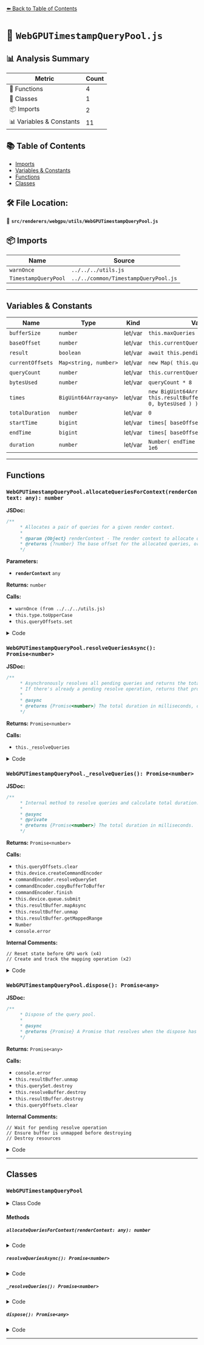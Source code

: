 [⬅️ Back to Table of Contents](../../../../index.md)

# 📄 `WebGPUTimestampQueryPool.js`

## 📊 Analysis Summary

| Metric | Count |
|--------|-------|
| 🔧 Functions | 4 |
| 🧱 Classes | 1 |
| 📦 Imports | 2 |
| 📊 Variables & Constants | 11 |

## 📚 Table of Contents

- [Imports](#imports)
- [Variables & Constants](#variables-constants)
- [Functions](#functions)
- [Classes](#classes)

## 🛠️ File Location:
📂 **`src/renderers/webgpu/utils/WebGPUTimestampQueryPool.js`**

## 📦 Imports

| Name | Source |
|------|--------|
| `warnOnce` | `../../../utils.js` |
| `TimestampQueryPool` | `../../common/TimestampQueryPool.js` |


---

## Variables & Constants

| Name | Type | Kind | Value | Exported |
|------|------|------|-------|----------|
| `bufferSize` | `number` | let/var | `this.maxQueries * 8` | ✗ |
| `baseOffset` | `number` | let/var | `this.currentQueryIndex` | ✗ |
| `result` | `boolean` | let/var | `await this.pendingResolve` | ✗ |
| `currentOffsets` | `Map<string, number>` | let/var | `new Map( this.queryOffsets )` | ✗ |
| `queryCount` | `number` | let/var | `this.currentQueryIndex` | ✗ |
| `bytesUsed` | `number` | let/var | `queryCount * 8` | ✗ |
| `times` | `BigUint64Array<any>` | let/var | `new BigUint64Array( this.resultBuffer.getMappedRange( 0, bytesUsed ) )` | ✗ |
| `totalDuration` | `number` | let/var | `0` | ✗ |
| `startTime` | `bigint` | let/var | `times[ baseOffset ]` | ✗ |
| `endTime` | `bigint` | let/var | `times[ baseOffset + 1 ]` | ✗ |
| `duration` | `number` | let/var | `Number( endTime - startTime ) / 1e6` | ✗ |


---

## Functions

### `WebGPUTimestampQueryPool.allocateQueriesForContext(renderContext: any): number`

**JSDoc:**
```typescript
/**
	 * Allocates a pair of queries for a given render context.
	 *
	 * @param {Object} renderContext - The render context to allocate queries for.
	 * @returns {?number} The base offset for the allocated queries, or null if allocation failed.
	 */
```

**Parameters:**

- **`renderContext`** `any`

**Returns:** `number`

**Calls:**

- `warnOnce (from ../../../utils.js)`
- `this.type.toUpperCase`
- `this.queryOffsets.set`

<details><summary>Code</summary>

```typescript
allocateQueriesForContext( renderContext ) {

		if ( ! this.trackTimestamp || this.isDisposed ) return null;

		if ( this.currentQueryIndex + 2 > this.maxQueries ) {

			warnOnce( `WebGPUTimestampQueryPool [${ this.type }]: Maximum number of queries exceeded, when using trackTimestamp it is necessary to resolves the queries via renderer.resolveTimestampsAsync( THREE.TimestampQuery.${ this.type.toUpperCase() } ).` );
			return null;

		}

		const baseOffset = this.currentQueryIndex;
		this.currentQueryIndex += 2;

		this.queryOffsets.set( renderContext.id, baseOffset );
		return baseOffset;

	}
```
</details>

### `WebGPUTimestampQueryPool.resolveQueriesAsync(): Promise<number>`

**JSDoc:**
```typescript
/**
	 * Asynchronously resolves all pending queries and returns the total duration.
	 * If there's already a pending resolve operation, returns that promise instead.
	 *
	 * @async
	 * @returns {Promise<number>} The total duration in milliseconds, or the last valid value if resolution fails.
	 */
```

**Returns:** `Promise<number>`

**Calls:**

- `this._resolveQueries`

<details><summary>Code</summary>

```typescript
async resolveQueriesAsync() {

		if ( ! this.trackTimestamp || this.currentQueryIndex === 0 || this.isDisposed ) {

			return this.lastValue;

		}

		if ( this.pendingResolve ) {

			return this.pendingResolve;

		}

		this.pendingResolve = this._resolveQueries();

		try {

			const result = await this.pendingResolve;
			return result;

		} finally {

			this.pendingResolve = null;

		}

	}
```
</details>

### `WebGPUTimestampQueryPool._resolveQueries(): Promise<number>`

**JSDoc:**
```typescript
/**
	 * Internal method to resolve queries and calculate total duration.
	 *
	 * @async
	 * @private
	 * @returns {Promise<number>} The total duration in milliseconds.
	 */
```

**Returns:** `Promise<number>`

**Calls:**

- `this.queryOffsets.clear`
- `this.device.createCommandEncoder`
- `commandEncoder.resolveQuerySet`
- `commandEncoder.copyBufferToBuffer`
- `commandEncoder.finish`
- `this.device.queue.submit`
- `this.resultBuffer.mapAsync`
- `this.resultBuffer.unmap`
- `this.resultBuffer.getMappedRange`
- `Number`
- `console.error`

**Internal Comments:**
```
// Reset state before GPU work (x4)
// Create and track the mapping operation (x2)
```

<details><summary>Code</summary>

```typescript
async _resolveQueries() {

		if ( this.isDisposed ) {

			return this.lastValue;

		}

		try {

			if ( this.resultBuffer.mapState !== 'unmapped' ) {

				return this.lastValue;

			}

			const currentOffsets = new Map( this.queryOffsets );
			const queryCount = this.currentQueryIndex;
			const bytesUsed = queryCount * 8;

			// Reset state before GPU work
			this.currentQueryIndex = 0;
			this.queryOffsets.clear();

			const commandEncoder = this.device.createCommandEncoder();

			commandEncoder.resolveQuerySet(
				this.querySet,
				0,
				queryCount,
				this.resolveBuffer,
				0
			);

			commandEncoder.copyBufferToBuffer(
				this.resolveBuffer,
				0,
				this.resultBuffer,
				0,
				bytesUsed
			);

			const commandBuffer = commandEncoder.finish();
			this.device.queue.submit( [ commandBuffer ] );

			if ( this.resultBuffer.mapState !== 'unmapped' ) {

				return this.lastValue;

			}

			// Create and track the mapping operation
			await this.resultBuffer.mapAsync( GPUMapMode.READ, 0, bytesUsed );

			if ( this.isDisposed ) {

				if ( this.resultBuffer.mapState === 'mapped' ) {

					this.resultBuffer.unmap();

				}

				return this.lastValue;

			}

			const times = new BigUint64Array( this.resultBuffer.getMappedRange( 0, bytesUsed ) );
			let totalDuration = 0;

			for ( const [ , baseOffset ] of currentOffsets ) {

				const startTime = times[ baseOffset ];
				const endTime = times[ baseOffset + 1 ];
				const duration = Number( endTime - startTime ) / 1e6;
				totalDuration += duration;

			}

			this.resultBuffer.unmap();
			this.lastValue = totalDuration;

			return totalDuration;

		} catch ( error ) {

			console.error( 'Error resolving queries:', error );
			if ( this.resultBuffer.mapState === 'mapped' ) {

				this.resultBuffer.unmap();

			}

			return this.lastValue;

		}

	}
```
</details>

### `WebGPUTimestampQueryPool.dispose(): Promise<any>`

**JSDoc:**
```typescript
/**
	 * Dispose of the query pool.
	 *
	 * @async
	 * @returns {Promise} A Promise that resolves when the dispose has been executed.
	 */
```

**Returns:** `Promise<any>`

**Calls:**

- `console.error`
- `this.resultBuffer.unmap`
- `this.querySet.destroy`
- `this.resolveBuffer.destroy`
- `this.resultBuffer.destroy`
- `this.queryOffsets.clear`

**Internal Comments:**
```
// Wait for pending resolve operation
// Ensure buffer is unmapped before destroying
// Destroy resources
```

<details><summary>Code</summary>

```typescript
async dispose() {

		if ( this.isDisposed ) {

			return;

		}

		this.isDisposed = true;

		// Wait for pending resolve operation
		if ( this.pendingResolve ) {

			try {

				await this.pendingResolve;

			} catch ( error ) {

				console.error( 'Error waiting for pending resolve:', error );

			}

		}

		// Ensure buffer is unmapped before destroying
		if ( this.resultBuffer && this.resultBuffer.mapState === 'mapped' ) {

			try {

				this.resultBuffer.unmap();

			} catch ( error ) {

				console.error( 'Error unmapping buffer:', error );

			}

		}

		// Destroy resources
		if ( this.querySet ) {

			this.querySet.destroy();
			this.querySet = null;

		}

		if ( this.resolveBuffer ) {

			this.resolveBuffer.destroy();
			this.resolveBuffer = null;

		}

		if ( this.resultBuffer ) {

			this.resultBuffer.destroy();
			this.resultBuffer = null;

		}

		this.queryOffsets.clear();
		this.pendingResolve = null;

	}
```
</details>


---

## Classes

### `WebGPUTimestampQueryPool`

<details><summary>Class Code</summary>

```ts
class WebGPUTimestampQueryPool extends TimestampQueryPool {

	/**
	 * Creates a new WebGPU timestamp query pool.
	 *
	 * @param {GPUDevice} device - The WebGPU device to create queries on.
	 * @param {string} type - The type identifier for this query pool.
	 * @param {number} [maxQueries=2048] - Maximum number of queries this pool can hold.
	 */
	constructor( device, type, maxQueries = 2048 ) {

		super( maxQueries );
		this.device = device;
		this.type = type;

		this.querySet = this.device.createQuerySet( {
			type: 'timestamp',
			count: this.maxQueries,
			label: `queryset_global_timestamp_${type}`
		} );

		const bufferSize = this.maxQueries * 8;
		this.resolveBuffer = this.device.createBuffer( {
			label: `buffer_timestamp_resolve_${type}`,
			size: bufferSize,
			usage: GPUBufferUsage.QUERY_RESOLVE | GPUBufferUsage.COPY_SRC
		} );

		this.resultBuffer = this.device.createBuffer( {
			label: `buffer_timestamp_result_${type}`,
			size: bufferSize,
			usage: GPUBufferUsage.COPY_DST | GPUBufferUsage.MAP_READ
		} );

	}

	/**
	 * Allocates a pair of queries for a given render context.
	 *
	 * @param {Object} renderContext - The render context to allocate queries for.
	 * @returns {?number} The base offset for the allocated queries, or null if allocation failed.
	 */
	allocateQueriesForContext( renderContext ) {

		if ( ! this.trackTimestamp || this.isDisposed ) return null;

		if ( this.currentQueryIndex + 2 > this.maxQueries ) {

			warnOnce( `WebGPUTimestampQueryPool [${ this.type }]: Maximum number of queries exceeded, when using trackTimestamp it is necessary to resolves the queries via renderer.resolveTimestampsAsync( THREE.TimestampQuery.${ this.type.toUpperCase() } ).` );
			return null;

		}

		const baseOffset = this.currentQueryIndex;
		this.currentQueryIndex += 2;

		this.queryOffsets.set( renderContext.id, baseOffset );
		return baseOffset;

	}

	/**
	 * Asynchronously resolves all pending queries and returns the total duration.
	 * If there's already a pending resolve operation, returns that promise instead.
	 *
	 * @async
	 * @returns {Promise<number>} The total duration in milliseconds, or the last valid value if resolution fails.
	 */
	async resolveQueriesAsync() {

		if ( ! this.trackTimestamp || this.currentQueryIndex === 0 || this.isDisposed ) {

			return this.lastValue;

		}

		if ( this.pendingResolve ) {

			return this.pendingResolve;

		}

		this.pendingResolve = this._resolveQueries();

		try {

			const result = await this.pendingResolve;
			return result;

		} finally {

			this.pendingResolve = null;

		}

	}

	/**
	 * Internal method to resolve queries and calculate total duration.
	 *
	 * @async
	 * @private
	 * @returns {Promise<number>} The total duration in milliseconds.
	 */
	async _resolveQueries() {

		if ( this.isDisposed ) {

			return this.lastValue;

		}

		try {

			if ( this.resultBuffer.mapState !== 'unmapped' ) {

				return this.lastValue;

			}

			const currentOffsets = new Map( this.queryOffsets );
			const queryCount = this.currentQueryIndex;
			const bytesUsed = queryCount * 8;

			// Reset state before GPU work
			this.currentQueryIndex = 0;
			this.queryOffsets.clear();

			const commandEncoder = this.device.createCommandEncoder();

			commandEncoder.resolveQuerySet(
				this.querySet,
				0,
				queryCount,
				this.resolveBuffer,
				0
			);

			commandEncoder.copyBufferToBuffer(
				this.resolveBuffer,
				0,
				this.resultBuffer,
				0,
				bytesUsed
			);

			const commandBuffer = commandEncoder.finish();
			this.device.queue.submit( [ commandBuffer ] );

			if ( this.resultBuffer.mapState !== 'unmapped' ) {

				return this.lastValue;

			}

			// Create and track the mapping operation
			await this.resultBuffer.mapAsync( GPUMapMode.READ, 0, bytesUsed );

			if ( this.isDisposed ) {

				if ( this.resultBuffer.mapState === 'mapped' ) {

					this.resultBuffer.unmap();

				}

				return this.lastValue;

			}

			const times = new BigUint64Array( this.resultBuffer.getMappedRange( 0, bytesUsed ) );
			let totalDuration = 0;

			for ( const [ , baseOffset ] of currentOffsets ) {

				const startTime = times[ baseOffset ];
				const endTime = times[ baseOffset + 1 ];
				const duration = Number( endTime - startTime ) / 1e6;
				totalDuration += duration;

			}

			this.resultBuffer.unmap();
			this.lastValue = totalDuration;

			return totalDuration;

		} catch ( error ) {

			console.error( 'Error resolving queries:', error );
			if ( this.resultBuffer.mapState === 'mapped' ) {

				this.resultBuffer.unmap();

			}

			return this.lastValue;

		}

	}

	/**
	 * Dispose of the query pool.
	 *
	 * @async
	 * @returns {Promise} A Promise that resolves when the dispose has been executed.
	 */
	async dispose() {

		if ( this.isDisposed ) {

			return;

		}

		this.isDisposed = true;

		// Wait for pending resolve operation
		if ( this.pendingResolve ) {

			try {

				await this.pendingResolve;

			} catch ( error ) {

				console.error( 'Error waiting for pending resolve:', error );

			}

		}

		// Ensure buffer is unmapped before destroying
		if ( this.resultBuffer && this.resultBuffer.mapState === 'mapped' ) {

			try {

				this.resultBuffer.unmap();

			} catch ( error ) {

				console.error( 'Error unmapping buffer:', error );

			}

		}

		// Destroy resources
		if ( this.querySet ) {

			this.querySet.destroy();
			this.querySet = null;

		}

		if ( this.resolveBuffer ) {

			this.resolveBuffer.destroy();
			this.resolveBuffer = null;

		}

		if ( this.resultBuffer ) {

			this.resultBuffer.destroy();
			this.resultBuffer = null;

		}

		this.queryOffsets.clear();
		this.pendingResolve = null;

	}

}
```
</details>

#### Methods

##### `allocateQueriesForContext(renderContext: any): number`

<details><summary>Code</summary>

```ts
allocateQueriesForContext( renderContext ) {

		if ( ! this.trackTimestamp || this.isDisposed ) return null;

		if ( this.currentQueryIndex + 2 > this.maxQueries ) {

			warnOnce( `WebGPUTimestampQueryPool [${ this.type }]: Maximum number of queries exceeded, when using trackTimestamp it is necessary to resolves the queries via renderer.resolveTimestampsAsync( THREE.TimestampQuery.${ this.type.toUpperCase() } ).` );
			return null;

		}

		const baseOffset = this.currentQueryIndex;
		this.currentQueryIndex += 2;

		this.queryOffsets.set( renderContext.id, baseOffset );
		return baseOffset;

	}
```
</details>

##### `resolveQueriesAsync(): Promise<number>`

<details><summary>Code</summary>

```ts
async resolveQueriesAsync() {

		if ( ! this.trackTimestamp || this.currentQueryIndex === 0 || this.isDisposed ) {

			return this.lastValue;

		}

		if ( this.pendingResolve ) {

			return this.pendingResolve;

		}

		this.pendingResolve = this._resolveQueries();

		try {

			const result = await this.pendingResolve;
			return result;

		} finally {

			this.pendingResolve = null;

		}

	}
```
</details>

##### `_resolveQueries(): Promise<number>`

<details><summary>Code</summary>

```ts
async _resolveQueries() {

		if ( this.isDisposed ) {

			return this.lastValue;

		}

		try {

			if ( this.resultBuffer.mapState !== 'unmapped' ) {

				return this.lastValue;

			}

			const currentOffsets = new Map( this.queryOffsets );
			const queryCount = this.currentQueryIndex;
			const bytesUsed = queryCount * 8;

			// Reset state before GPU work
			this.currentQueryIndex = 0;
			this.queryOffsets.clear();

			const commandEncoder = this.device.createCommandEncoder();

			commandEncoder.resolveQuerySet(
				this.querySet,
				0,
				queryCount,
				this.resolveBuffer,
				0
			);

			commandEncoder.copyBufferToBuffer(
				this.resolveBuffer,
				0,
				this.resultBuffer,
				0,
				bytesUsed
			);

			const commandBuffer = commandEncoder.finish();
			this.device.queue.submit( [ commandBuffer ] );

			if ( this.resultBuffer.mapState !== 'unmapped' ) {

				return this.lastValue;

			}

			// Create and track the mapping operation
			await this.resultBuffer.mapAsync( GPUMapMode.READ, 0, bytesUsed );

			if ( this.isDisposed ) {

				if ( this.resultBuffer.mapState === 'mapped' ) {

					this.resultBuffer.unmap();

				}

				return this.lastValue;

			}

			const times = new BigUint64Array( this.resultBuffer.getMappedRange( 0, bytesUsed ) );
			let totalDuration = 0;

			for ( const [ , baseOffset ] of currentOffsets ) {

				const startTime = times[ baseOffset ];
				const endTime = times[ baseOffset + 1 ];
				const duration = Number( endTime - startTime ) / 1e6;
				totalDuration += duration;

			}

			this.resultBuffer.unmap();
			this.lastValue = totalDuration;

			return totalDuration;

		} catch ( error ) {

			console.error( 'Error resolving queries:', error );
			if ( this.resultBuffer.mapState === 'mapped' ) {

				this.resultBuffer.unmap();

			}

			return this.lastValue;

		}

	}
```
</details>

##### `dispose(): Promise<any>`

<details><summary>Code</summary>

```ts
async dispose() {

		if ( this.isDisposed ) {

			return;

		}

		this.isDisposed = true;

		// Wait for pending resolve operation
		if ( this.pendingResolve ) {

			try {

				await this.pendingResolve;

			} catch ( error ) {

				console.error( 'Error waiting for pending resolve:', error );

			}

		}

		// Ensure buffer is unmapped before destroying
		if ( this.resultBuffer && this.resultBuffer.mapState === 'mapped' ) {

			try {

				this.resultBuffer.unmap();

			} catch ( error ) {

				console.error( 'Error unmapping buffer:', error );

			}

		}

		// Destroy resources
		if ( this.querySet ) {

			this.querySet.destroy();
			this.querySet = null;

		}

		if ( this.resolveBuffer ) {

			this.resolveBuffer.destroy();
			this.resolveBuffer = null;

		}

		if ( this.resultBuffer ) {

			this.resultBuffer.destroy();
			this.resultBuffer = null;

		}

		this.queryOffsets.clear();
		this.pendingResolve = null;

	}
```
</details>


---